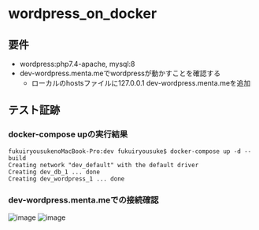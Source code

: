 # wordpress_on_docker
## 要件
- wordpress:php7.4-apache, mysql:8
- dev-wordpress.menta.meでwordpressが動かすことを確認する
  - ローカルのhostsファイルに127.0.0.1 dev-wordpress.menta.meを追加

## テスト証跡
### docker-compose upの実行結果
```
fukuiryousukenoMacBook-Pro:dev fukuiryousuke$ docker-compose up -d --build
Creating network "dev_default" with the default driver
Creating dev_db_1 ... done
Creating dev_wordpress_1 ... done
```

### dev-wordpress.menta.meでの接続確認
![image](https://user-images.githubusercontent.com/60649665/164216512-14115d0b-6283-45bb-88d3-dfd617383b7a.png)
![image](https://user-images.githubusercontent.com/60649665/164216738-b0d6fdc1-d521-4a61-b01a-473dd4c982db.png)
